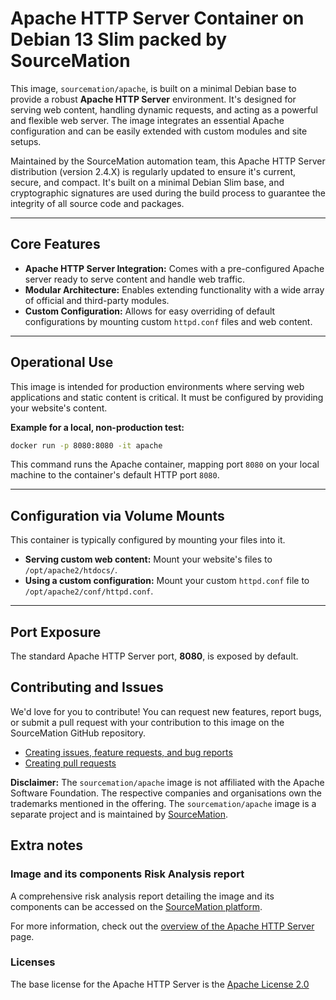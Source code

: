 # Apache HTTP Server Container on Debian 13 Slim packed by SourceMation

This image, `sourcemation/apache`, is built on a minimal Debian base to provide a robust **Apache HTTP Server** environment. It's designed for serving web content, handling dynamic requests, and acting as a powerful and flexible web server. The image integrates an essential Apache configuration and can be easily extended with custom modules and site setups.

Maintained by the SourceMation automation team, this Apache HTTP Server distribution (version 2.4.X) is regularly updated to ensure it's current, secure, and compact. It's built on a minimal Debian Slim base, and cryptographic signatures are used during the build process to guarantee the integrity of all source code and packages.

-----

## Core Features

  * **Apache HTTP Server Integration:** Comes with a pre-configured Apache server ready to serve content and handle web traffic.
  * **Modular Architecture:** Enables extending functionality with a wide array of official and third-party modules.
  * **Custom Configuration:** Allows for easy overriding of default configurations by mounting custom `httpd.conf` files and web content.

-----

## Operational Use

This image is intended for production environments where serving web applications and static content is critical. It must be configured by providing your website's content.

**Example for a local, non-production test:**

```bash
docker run -p 8080:8080 -it apache
```

This command runs the Apache container, mapping port `8080` on your local machine to the container's default HTTP port `8080`.

-----

## Configuration via Volume Mounts

This container is typically configured by mounting your files into it.

  * **Serving custom web content:** Mount your website's files to `/opt/apache2/htdocs/`.
  * **Using a custom configuration:** Mount your custom `httpd.conf` file to `/opt/apache2/conf/httpd.conf`.

-----

## Port Exposure
The standard Apache HTTP Server port, **8080**, is exposed by default.


## Contributing and Issues

We'd love for you to contribute! You can request new features, report bugs, or
submit a pull request with your contribution to this image on the SourceMation
GitHub repository.

- [Creating issues, feature requests, and bug reports](https://github.com/SourceMation/images/issues/new/choose)
- [Creating pull requests](https://github.com/SourceMation/images/compare)

**Disclaimer:** The `sourcemation/apache` image is not affiliated with the Apache Software Foundation. The respective companies and
organisations own the trademarks mentioned in the offering. The `sourcemation/apache` image is a separate project and is maintained by [SourceMation](https://sourcemation.com).

## Extra notes
### Image and its components Risk Analysis report

A comprehensive risk analysis report detailing the image and its components can
be accessed on the [SourceMation platform](https://www.sourcemation.com/).

For more information, check out the [overview of the Apache HTTP Server](https://httpd.apache.org/docs/2.4/) page.

### Licenses

The base license for the Apache HTTP Server is the
[Apache License 2.0](https://www.apache.org/licenses/LICENSE-2.0)